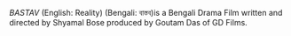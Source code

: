 _BASTAV_ (English: Reality) (Bengali: বাস্তব)is a Bengali Drama Film written and directed by Shyamal Bose produced by Goutam Das of GD Films.
